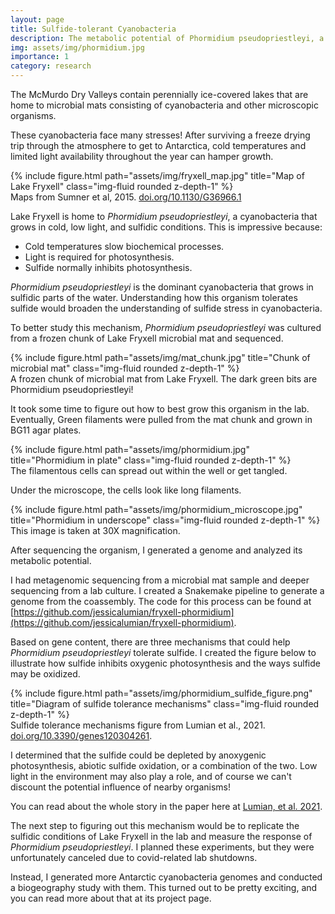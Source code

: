 ```yaml
---
layout: page
title: Sulfide-tolerant Cyanobacteria
description: The metabolic potential of Phormidium pseudopriestleyi, a sulfide-tolerant Antarctic cyanobacteria
img: assets/img/phormidium.jpg
importance: 1
category: research
---
```


The McMurdo Dry Valleys contain perennially ice-covered lakes that are home to microbial mats consisting of cyanobacteria 
and other microscopic organisms. 

These cyanobacteria face many stresses! After surviving a freeze drying trip through the  atmosphere to get to Antarctica, 
cold temperatures and limited light availability throughout the year can hamper growth.

<div class="row">
    <div class="col-sm mt-3 mt-md-0">
        {% include figure.html path="assets/img/fryxell_map.jpg" title="Map of Lake Fryxell" class="img-fluid rounded z-depth-1" %}
    </div>
</div>
<div class="caption">
    Maps from Sumner et al, 2015. <a href="https://doi.org/10.1130/G36966.1">doi.org/10.1130/G36966.1</a>
</div>

Lake Fryxell is home to *Phormidium pseudopriestleyi*, a cyanobacteria that grows in cold, low light, and sulfidic conditions.
This is impressive because:

- Cold temperatures slow biochemical processes. 
- Light is required for photosynthesis. 
- Sulfide normally inhibits photosynthesis. 

*Phormidium pseudopriestleyi* is the dominant cyanobacteria that grows in sulfidic parts of the water. Understanding how this organism
tolerates sulfide would broaden the understanding of sulfide stress in cyanobacteria.

To better study this mechanism, *Phormidium pseudopriestleyi* was cultured from a frozen chunk of Lake Fryxell microbial mat and sequenced. 

<div class="row">
    <div class="col-sm mt-3 mt-md-0">
        {% include figure.html path="assets/img/mat_chunk.jpg" title="Chunk of microbial mat" class="img-fluid rounded z-depth-1" %}
    </div>
</div>
<div class="caption">
    A frozen chunk of microbial mat from Lake Fryxell. The dark green bits are Phormidium pseudopriestleyi!
</div>

It took some time to figure out how to best grow this organism in the lab. Eventually, Green filaments were pulled from the mat chunk and grown in BG11 agar plates.

<div class="row">
    <div class="col-sm mt-3 mt-md-0">
        {% include figure.html path="assets/img/phormidium.jpg" title="Phormidium in plate" class="img-fluid rounded z-depth-1" %}
    </div>
</div>
<div class="caption">
    The filamentous cells can spread out within the well or get tangled.
</div>

Under the microscope, the cells look like long filaments.

<div class="row">
    <div class="col-sm mt-3 mt-md-0">
        {% include figure.html path="assets/img/phormidium_microscope.jpg" title="Phormidium in underscope" class="img-fluid rounded z-depth-1" %}
    </div>
</div>
<div class="caption">
    This image is taken at 30X magnification.
</div>

After sequencing the organism, I generated a genome and analyzed its metabolic potential. 

I had metagenomic sequencing from a microbial mat sample and deeper sequencing from a lab culture. I created a Snakemake pipeline to generate a genome
from the coassembly. The code for this process can be found at [https://github.com/jessicalumian/fryxell-phormidium](https://github.com/jessicalumian/fryxell-phormidium).

Based on gene content, there are three mechanisms
that could help *Phormidium pseudopriestleyi* tolerate sulfide. I created the figure below to illustrate how sulfide inhibits oxygenic photosynthesis
and the ways sulfide may be oxidized.

<div class="row">
    <div class="col-sm mt-3 mt-md-0">
        {% include figure.html path="assets/img/phormidium_sulfide_figure.png" title="Diagram of sulfide tolerance mechanisms" class="img-fluid rounded z-depth-1" %}
    </div>
</div>
<div class="caption">
    Sulfide tolerance mechanisms figure from Lumian et al., 2021. <a href="https://doi.org/10.3390/genes12030426">doi.org/10.3390/genes120304261</a>.
</div>

I determined that the sulfide could be depleted by anoxygenic photosynthesis, abiotic sulfide oxidation, or a combination of the two. Low light in
the environment may also play a role, and of course we can't discount the potential influence of nearby organisms!

You can read about the whole story in the paper here at [Lumian, et al. 2021](https://doi.org/10.3390/genes12030426).

The next step to figuring out this mechanism would be to replicate the sulfidic conditions of Lake Fryxell in the lab and measure the response of 
*Phormidium pseudopriestleyi*. I planned these experiments, but they were unfortunately canceled due to covid-related lab shutdowns.

Instead, I generated more Antarctic cyanobacteria genomes and conducted a biogeography study with them. This turned out to be pretty exciting, and you can read more 
about that at its project page.

